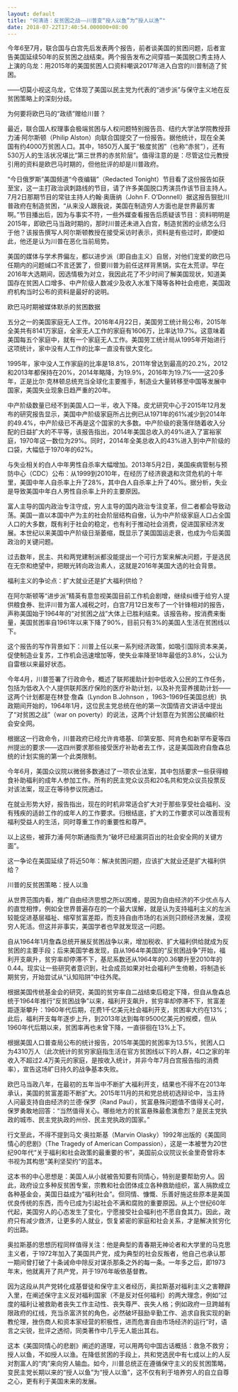 ```yaml
---
layout: default
title: "何清涟：反贫困之战——川普变“授人以鱼”为“授人以渔”"
date: 2018-07-22T17:40:54.000000+08:00
---
```


今年6至7月，联合国与白宫先后发表两个报告，前者谈美国的贫困问题，后者宣告美国延续50年的反贫困之战结束。两个报告发布之间穿插一美国脱口秀主持人上演的乌龙：用2015年的美国贫困人口资料嘲讽2017年进入白宫的川普制造了贫困。

——切莫小视这乌龙，它体现了美国以民主党为代表的“进步派”与保守主义地在反贫困策略上的深刻分歧。

为何要将欧巴马的“政绩”赠给川普？

最近，联合国人权理事会极端贫困与人权问题特别报告员、纽约大学法学院教授菲力浦·阿尔斯顿（Philip Alston）向联合国提交了一份报告。据他统计，现在全美国有约4000万贫困人口。其中，1850万人属于“极度贫困”（也称“赤贫”），还有530万人的生活状况堪比“第三世界的赤贫阶层”。值得注意的是：尽管这位元教授引用的资料是欧巴马时期的，但他批评的却是川普政府。

“今日俄罗斯”美国频道“今夜编辑”（Redacted Tonight）节目看了这份报告如获至宝，这一主打政治讽刺路线的节目，请了许多美国脱口秀演员作该节目主持人。7月2日那期节目的常驻主持人约翰·奥唐纳（John F. O’Donnell）据这报告狠批川普政府在制造贫困，“从来没人跟我说，美国在制造穷人方面也是世界最厉害啊。”节目播出后，因为与事实不符，一些外媒查看报告后质疑该节目：资料明明是2015年，即欧巴马当政时期的，那时川普还未进入白宫，制造贫困的业绩怎么归于他？该报告撰写人阿尔斯顿教授在接受采访时表示，资料是有些过时，即便如此，他还是认为川普在恶化当前局势。

美国的媒体与学术界偏左，都以进步派（即自由主义）自居，对他们宠爱的欧巴马任期内的问题缄口不言还罢了，但要川普为前任这样背黑锅，实在太荒谬。早在2016年大选期间，因选情极为对立，我因此花了不少时间了解美国现状，知道美国存在贫困人口增多、中产阶级人数减少及收入水准下降等各种社会疮疤，美国政府机构当时公布的资料是最好的说明。

欧巴马时期被媒体默杀的贫困数据

五分之一的美国家庭无人工作。2016年4月22日，美国劳工统计局公布，2015年全美共有8141万家庭，全家无人工作的家庭有1606万，比率达19.7%。这意味着美国每五个家庭中，就有一个家庭无人工作。美国劳工统计局从1995年开始进行这项统计，家中没有人工作的比率一直没有很大变化。

1995年，家中没人工作家庭的比率是18.8%，2011年曾达到最高的20.2%，2012和2013年都保持在20%，2014年略降，为19.9%，2016年为19.7%——这20多年，正是比尔·克林顿总统充当全球化主要推手，制造业大量转移至中国等发展中国家，美国失业现象日趋严重的20年。

中产阶级数量已经不到美国人口一半，收入下降。皮尤研究中心于2015年12月发布的研究报告显示，美国中产阶级家庭所占比例已从1971年的61%减少到2014年的49.4%，中产阶级已不再是这个国家的大多数。中产阶级的衰落伴随着收入分配的日益扩大的不平等，该报告指出，2014年美国总收入的49%进入了富裕家庭，1970年这一数位为29%。同时，2014年全美总收入的43%进入到中产阶级的口袋，大幅低于1970年的62%。

与失业相关的白人中年男性自杀率大幅增加。2013年5月2日，美国疾病管制与预防中心（CDC）公布：从1999到2010年，在经历了经济衰退和次贷危机的十年里，美国中年人自杀率上升了28%，其中白人自杀率上升了40%。据分析，失业是导致美国中年白人男性自杀率上升的主要原因。

富人主导的国内政治专注守成，穷人主导的国内政治专注变革，但二者都会导致动荡。美国一直以本国中产为主的社会阶层结构自傲，认为中产阶级家庭人口占全国人口的大多数，既有利于社会的稳定，也有利于推动社会消费，促进国家经济发展。本世纪以来美国中产阶级日渐萎缩，既显示了美国国运走衰，也成为今后美国政治的关键问题。

过去数年，民主、共和两党建制派都没能提出一个可行方案来解决问题，于是选民在无奈和绝望中，把眼光转向政治素人，这就是2016年美国大选的社会背景。

福利主义的争论点：扩大就业还是扩大福利供给？

在阿尔斯顿等“进步派”精英有意忽视美国目前工作机会剧增，继续纠缠于给穷人提供粮食券、批评川普为富人减税之时，白宫7月12日发布了一个针锋相对的报告，声称美国始于1964年的“对贫困之战”大体上已胜利结束。该报告称，按消费来衡量，美国贫困率自1961年以来下降了90%，目前只有3%的美国人生活在贫困线以下。

这个报告的写作背景如下：川普上任以来一系列经济政策，如吸引国际资本来美，促使制造业复苏，工作机会迅速增加等，使失业率降至18年最低的3.8%，公认为自雷根以来最好状态。

今年4月，川普签署了行政命令，概述了联邦援助计划中低收入公民的工作任务，包括为低收入个人提供联邦医疗保险的医疗补助计划，以及补充营养援助计划——这两个计划都是在林登·詹森（Lyndon B.Johnson ，1963–1969任美国总统）执政期间开始的，1964年1月，这位民主党总统在他的第一次国情咨文讲话中提出了“对贫困之战”（war on poverty）的说法，这两个计划意在为贫困公民编织社会安全网。

根据这一行政命令，川普政府已经允许肯塔基、印第安那、阿肯色和新罕布夏等四州提出的要求——这四州要求那些接受医疗补助者去工作，这是美国政府自詹森总统的计划实施的第一个此类限制。

今年6月，美国众议院以微弱多数通过了一项农业法案，其中包括要求一些获得粮食补助福利的成年人参加工作。所有的民主党众议员和20名共和党众议员投票反对该法案，现正在等待参议院通过。

在就业形势大好，报告指出，现在的时机非常适合扩大对于那些享受社会福利、没有残疾的适龄工作的成年人的工作要求。归根结底，扩大的工作要求可以改善现有福利受益人的生活，同时尊重工作的重要性和尊严。

以上这些，被菲力浦·阿尔斯通指责为“破坏已经漏洞百出的社会安全网的关键方面”。

这一争论在美国延续了将近50年：解决贫困问题，应该扩大就业还是扩大福利供给？

川普的反贫困策略：授人以渔

从世界范围内看，推广自由经济思想之所以困难，是因为自由经济的不少优点与人的直觉相悖，例如全世界普遍存在的一个最大误解，就是认为支持福利主义的左派较能促进基层福祉、缩窄贫富差距，而支持自由市场的右派则只顾经济发展，漠视穷人死活。但这并非事实，美国学者也早就发现这一问题。

自从1964年1月詹森总统开展反贫困战争以来，增加税收、扩大福利供给就成为反贫困的主要手段；后来美国学者发现，自从1964年美国的“反贫困战争”开始，福利开支飙升，贫穷率却停滞不下，基尼系数还从1964年的0.36攀升至2010年的0.44。现实让一些研究者意识到，社会成员如果对社会福利产生倚赖，将制造长期贫穷，开始尝试从“认知陷阱”中往外爬。

根据美国传统基金会的研究，美国的贫穷率自二战结束后稳定下降，但自从詹森总统于1964年推行“反贫困战争”以来，福利开支飙升，贫穷率却停滞不下，贫富差距逐渐攀升：1960年代后期，花费1千亿美元社会福利开支，贫困率大约在13%；此后，福利开支每年逐步上升，到2013年达到每年9500亿美元的规模，但从1960年代后期以来，贫困率再也未曾下降，一直徘徊在13%上下。

根据美国人口普查局公布的统计报告，2015年美国的贫困率为13.5%，贫困人口为4310万人（此次统计的贫穷家庭指生活在官方贫困线以下的人群，4口之家的年收入不超过2.4万美元的家庭，是按收入统计，并非今年7月白宫报告指的消费率），宣告这场旷日持久的战争基本失败。

欧巴马当政八年，在最初的五年当中不断扩大福利开支，结果也不得不在2013年承认，美国的贫富差距不断扩大。2015年11月的共和党总统初选辩论中，当主持人问最支持自由经济的兰德·保罗（Rand Paul），贫富悬殊问题值不值得关心时，保罗勇敢地回答：“当然值得关心。哪些地方的贫富悬殊最愈演愈烈？是民主党执政的城市、民主党执政的州份、民主党执政的国家。”

行文至此，不得不提到马文·奥拉斯基（Marvin Olasky）1992年出版的《美国同情心的悲剧》（The Tragedy of American Compassion），这是一本被誉为20世纪90年代“关于福利和社会政策的最重要的书”，美国前众议院议长金里奇曾将本书视为其构思“美利坚契约”的蓝本。

这本书的中心思想是：美国人从小就被告知要有同情心，特别是要帮助穷人。因此，政府设立多种反贫困专案，宗教和社会团体成立各种救助组织，富人捐款成立各种基金会，美国日益成为“福利社会”。但同情、慷慨、乐善好施这些原本是美国优良传统的东西，而今已成为引起社会不满和腐败的重要原因。从上个世纪60年代起，美国穷人的心态发生了变化，宁愿接受社会福利也不愿自食其力。因此，政府只有减少救济，让更多的人就业，恢复紧密的家庭和社会关系，才是解决贫穷化的出路。

奥拉斯基的思想历程同样值得关注：他是典型的青春期无神论者和大学里的马克思主义者，于1972年加入了美国共产党，成为典型的社会反叛者，他自己也承认那一期间曾打破了十条诫命中除反对谋杀那条之外的每一条。一年多之后，即1973年末，他就离开了共产党，并于1976年皈依基督教。

因为这段从共产党转化成基督徒和保守主义者经历，奥拉斯基对福利主义之害鞭辟入里，在阐述保守主义反对福利国家（不是反对任何福利）的两大理念，例如“过度的福利让被救助者丧失工作主动性、丧失尊严、丧失人格；例如政府一旦跨越有限政府的红线，充当杀富济贫的角色，必然破坏鼓励辛勤工作、追求自我实现的新教伦理，挫伤商人和资本家经营的积极性，进而危害自由市场经济的运行”时，语言之尖锐，批评之透彻，同类著作中几乎无人能出其右。

这本《美国同情心的悲剧》阐述的道理，可以用两句中国古话概括：救急不救穷；授人以鱼，不如授人以渔。在降低贫困的手段上，共和党选民中有七成以上的人反对割富人的“肉”来向穷人输血。如今，川普总统正在遵循保守主义的反贫困策略，变民主党长期以来的“授人以鱼”为“授人以渔”，这不仅有利于培养穷人的自立自尊之心，更有利于美国未来的发展。

